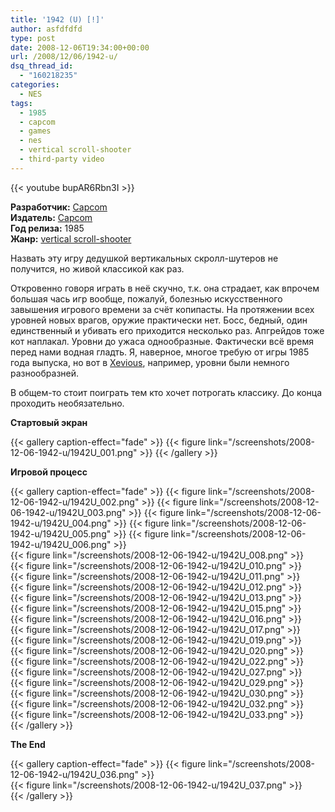 ```yaml
---
title: '1942 (U) [!]'
author: asfdfdfd
type: post
date: 2008-12-06T19:34:00+00:00
url: /2008/12/06/1942-u/
dsq_thread_id:
  - "160218235"
categories:
  - NES
tags:
  - 1985
  - capcom
  - games
  - nes
  - vertical scroll-shooter
  - third-party video  
---
```

{{< youtube bupAR6Rbn3I >}}

**Разработчик:** [Capcom](http://en.wikipedia.org/wiki/Capcom)  
**Издатель:** [Capcom](http://en.wikipedia.org/wiki/Capcom)  
**Год релиза:** 1985  
**Жанр:** [vertical scroll-shooter](http://ru.wikipedia.org/wiki/Shoot_%27em_up#Scrolling_shooters) 

Назвать эту игру дедушкой вертикальных скролл-шутеров не получится, но живой классикой как раз. 

<!--more-->

Откровенно говоря играть в неё скучно, т.к. она страдает, как впрочем большая чась игр вообще, пожалуй, болезнью искусственного завышения игрового времени за счёт копипасты. На протяжении всех уровней новых врагов, оружие практически нет. Босс, бедный, один единственный и убивать его приходится несколько раз. Апгрейдов тоже кот наплакал. Уровни до ужаса однообразные. Фактически всё время перед нами водная гладть. Я, наверное, многое требую от игры 1985 года выпуска, но вот в [Xevious](http://en.wikipedia.org/wiki/Xevious), например, уровни были немного разнообразней. 

В общем-то стоит поиграть тем кто хочет потрогать классику. До конца проходить необязательно. 

**Стартовый экран**

{{< gallery caption-effect="fade" >}}
  {{< figure link="/screenshots/2008-12-06-1942-u/1942U_001.png" >}}
{{< /gallery >}}   

**Игровой процесс**

{{< gallery caption-effect="fade" >}}
  {{< figure link="/screenshots/2008-12-06-1942-u/1942U_002.png" >}}
  {{< figure link="/screenshots/2008-12-06-1942-u/1942U_003.png" >}}
  {{< figure link="/screenshots/2008-12-06-1942-u/1942U_004.png" >}}
  {{< figure link="/screenshots/2008-12-06-1942-u/1942U_005.png" >}}
  {{< figure link="/screenshots/2008-12-06-1942-u/1942U_006.png" >}}        
  {{< figure link="/screenshots/2008-12-06-1942-u/1942U_008.png" >}}  
  {{< figure link="/screenshots/2008-12-06-1942-u/1942U_010.png" >}}  
  {{< figure link="/screenshots/2008-12-06-1942-u/1942U_011.png" >}}  
  {{< figure link="/screenshots/2008-12-06-1942-u/1942U_012.png" >}}  
  {{< figure link="/screenshots/2008-12-06-1942-u/1942U_013.png" >}}        
  {{< figure link="/screenshots/2008-12-06-1942-u/1942U_015.png" >}}    
  {{< figure link="/screenshots/2008-12-06-1942-u/1942U_016.png" >}}    
  {{< figure link="/screenshots/2008-12-06-1942-u/1942U_017.png" >}}    
  {{< figure link="/screenshots/2008-12-06-1942-u/1942U_019.png" >}}    
  {{< figure link="/screenshots/2008-12-06-1942-u/1942U_020.png" >}}  
  {{< figure link="/screenshots/2008-12-06-1942-u/1942U_022.png" >}}    
  {{< figure link="/screenshots/2008-12-06-1942-u/1942U_027.png" >}}    
  {{< figure link="/screenshots/2008-12-06-1942-u/1942U_029.png" >}}    
  {{< figure link="/screenshots/2008-12-06-1942-u/1942U_030.png" >}}    
  {{< figure link="/screenshots/2008-12-06-1942-u/1942U_032.png" >}}    
  {{< figure link="/screenshots/2008-12-06-1942-u/1942U_033.png" >}}    
{{< /gallery >}}   

**The End**

{{< gallery caption-effect="fade" >}}
  {{< figure link="/screenshots/2008-12-06-1942-u/1942U_036.png" >}}   
  {{< figure link="/screenshots/2008-12-06-1942-u/1942U_037.png" >}}  
{{< /gallery >}}   
